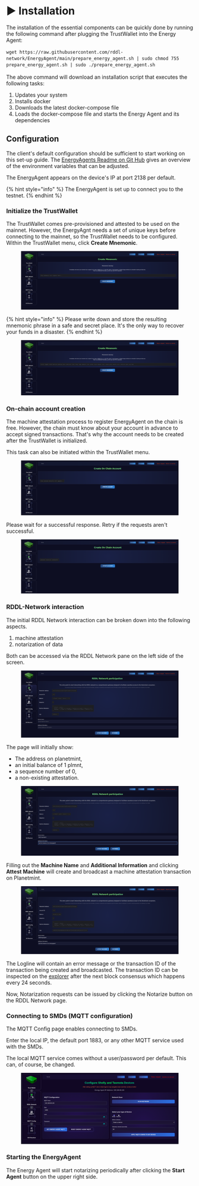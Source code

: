 # ▶️ Installation

The installation of the essential components can be quickly done by running the following command after plugging the TrustWallet into the Energy Agent:

`wget https://raw.githubusercontent.com/rddl-network/EnergyAgent/main/prepare_energy_agent.sh | sudo chmod 755 prepare_energy_agent.sh | sudo ./prepare_energy_agent.sh`\
\
The above command will download an installation script that executes the following tasks:

1. Updates your system
2. Installs docker
3. Downloads the latest docker-compose file
4. Loads the docker-compose file and starts the Energy Agent and its dependencies

## Configuration

The client's default configuration should be sufficient to start working on this set-up guide. The [EnergyAgents Readme on Git Hub](https://github.com/rddl-network/EnergyAgent) gives an overview of the environment variables that can be adjusted.

The EnergyAgent appears on the device's IP at port 2138 per default.

{% hint style="info" %}
The EnergyAgent is set up to connect you to the testnet.
{% endhint %}



### Initialize the TrustWallet

The TrustWallet comes pre-provisioned and attested to be used on the mainnet. However, the EnergyAgnt needs a set of unique keys before connecting to the mainnet, so the TrustWallet needs to be configured. Within the TrustWallet menu, click **Create Mnemonic**.

<figure><img src="../../.gitbook/assets/01_create_mnemonic.png" alt=""><figcaption></figcaption></figure>



{% hint style="info" %}
Please write down and store the resulting mnemonic phrase in a safe and secret place. It's the only way to recover your funds in a disaster.
{% endhint %}

<figure><img src="../../.gitbook/assets/02-mnemonoic_result (1).png" alt=""><figcaption></figcaption></figure>



### On-chain account creation

The machine attestation process to register EnergyAgent on the chain is free. However, the chain must know about your account in advance to accept signed transactions.  That's why the account needs to be created after the TrustWallet is initialized.

This task can also be initiated within the TrustWallet menu.

<figure><img src="../../.gitbook/assets/04-create_on_chain_account.png" alt=""><figcaption></figcaption></figure>

Please wait for a successful response. Retry if the requests aren't successful.

<figure><img src="../../.gitbook/assets/05-onc-chain-account-success.png" alt=""><figcaption></figcaption></figure>

### RDDL-Network interaction

The initial RDDL Network interaction can be broken down into the following aspects.

1. machine attestation
2. notarization of data

Both can be accessed via the RDDL Network pane on the left side of the screen.

<figure><img src="../../.gitbook/assets/06-rddl-page.png" alt=""><figcaption></figcaption></figure>

The page will initially show:&#x20;

* The address on planetmint,&#x20;
* an initial balance of 1 plmnt,
* a sequence number of 0,
* a non-existing attestation.

<figure><img src="../../.gitbook/assets/07-rddl-page-attest-machine-write-fields.png" alt=""><figcaption></figcaption></figure>

Filling out the **Machine Name** and **Additional Information** and clicking **Attest Machine** will create and broadcast a machine attestation transaction on Planetmint.

<figure><img src="../../.gitbook/assets/08-rddl-page-see-log-result.png" alt=""><figcaption></figcaption></figure>

The Logline will contain an error message or the transaction ID of the transaction being created and broadcasted. The transaction ID can be inspected on the [explorer](https://explorer.rddl.io/planetmint) after the next block consensus which happens every 24 seconds.

Now, Notarization requests can be issued by clicking the Notarize button on the RDDL Network page.

### Connecting to SMDs (MQTT configuration)

The MQTT Config page enables connecting to SMDs.

&#x20;Enter the local IP, the default port 1883, or any other MQTT service used with the SMDs.

The local MQTT service comes without a user/password per default. This can, of course, be changed.

<figure><img src="../../.gitbook/assets/image (54).png" alt=""><figcaption></figcaption></figure>

### Starting the EnergyAgent

The Energy Agent will start notarizing periodically after clicking the **Start Agent** button on the upper right side.



